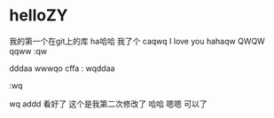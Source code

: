 # helloZY
我的第一个在git上的库
ha哈哈 我了个 caqwq
I love you hahaqw
QWQW
qqww   :qw

dddaa
wwwqo cffa  :
wqddaa

:wq

wq
addd
看好了 这个是我第二次修改了  哈哈 嗯嗯 可以了

